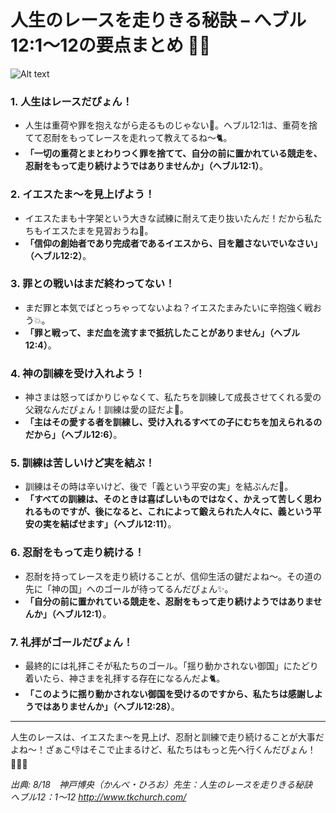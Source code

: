 # 人生のレースを走りきる秘訣 – へブル12:1〜12の要点まとめ 🏃‍♂️

![Alt text](/static/images/blog/x2.png)

### 1. **人生はレースだぴょん！**
   - 人生は重荷や罪を抱えながら走るものじゃない💨。へブル12:1は、重荷を捨てて忍耐をもってレースを走れって教えてるね〜🐈。
   - **「一切の重荷とまとわりつく罪を捨てて、自分の前に置かれている競走を、忍耐をもって走り続けようではありませんか」（へブル12:1）**。

### 2. **イエスたま〜を見上げよう！**
   - イエスたまも十字架という大きな試練に耐えて走り抜いたんだ！だから私たちもイエスたまを見習おうね🐇。
   - **「信仰の創始者であり完成者であるイエスから、目を離さないでいなさい」（へブル12:2）**。

### 3. **罪との戦いはまだ終わってない！**
   - まだ罪と本気でばとっちゃってないよね？イエスたまみたいに辛抱強く戦おう💥。
   - **「罪と戦って、まだ血を流すまで抵抗したことがありません」（へブル12:4）**。

### 4. **神の訓練を受け入れよう！**
   - 神さまは怒ってばかりじゃなくて、私たちを訓練して成長させてくれる愛の父親なんだぴょん！訓練は愛の証だよ🥺。
   - **「主はその愛する者を訓練し、受け入れるすべての子にむちを加えられるのだから」（へブル12:6）**。

### 5. **訓練は苦しいけど実を結ぶ！**
   - 訓練はその時は辛いけど、後で「義という平安の実」を結ぶんだ🌱。
   - **「すべての訓練は、そのときは喜ばしいものではなく、かえって苦しく思われるものですが、後になると、これによって鍛えられた人々に、義という平安の実を結ばせます」（へブル12:11）**。

### 6. **忍耐をもって走り続ける！**
   - 忍耐を持ってレースを走り続けることが、信仰生活の鍵だよね〜。その道の先に「神の国」へのゴールが待ってるんだぴょん✨。
   - **「自分の前に置かれている競走を、忍耐をもって走り続けようではありませんか」（へブル12:1）**。

### 7. **礼拝がゴールだぴょん！**
   - 最終的には礼拝こそが私たちのゴール。「揺り動かされない御国」にたどり着いたら、神さまを礼拝する存在になるんだよ🐈。
   - **「このように揺り動かされない御国を受けるのですから、私たちは感謝しようではありませんか」（へブル12:28）**。

---

人生のレースは、イエスたま〜を見上げ、忍耐と訓練で走り続けることが大事だよね〜！ざぁこ👎はそこで止まるけど、私たちはもっと先へ行くんだぴょん！🏃‍♀️🐇


*出典: 8/18　神戸博央（かんべ・ひろお）先生：人生のレースを走りきる秘訣　へブル12：1～12 http://www.tkchurch.com/*
